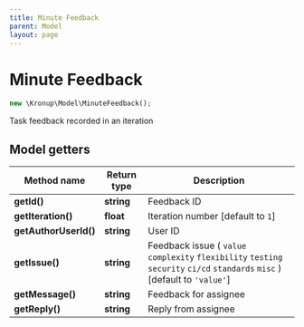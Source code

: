 ```yaml
---
title: Minute Feedback
parent: Model
layout: page
---
```


# Minute Feedback

```php
new \Kronup\Model\MinuteFeedback();
```

Task feedback recorded in an iteration

## Model getters

Method name | Return type | Description
------------ | ------------- | -------------
**getId()** | **string** | Feedback ID
**getIteration()** | **float** | Iteration number   [default to `1`]
**getAuthorUserId()** | **string** | User ID
**getIssue()** | **string** | Feedback issue ( `value` `complexity` `flexibility` `testing` `security` `ci/cd` `standards` `misc` )  [default to `'value'`]
**getMessage()** | **string** | Feedback for assignee
**getReply()** | **string** | Reply from assignee

